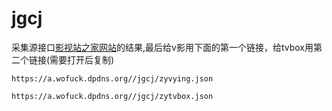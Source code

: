 # jgcj
采集源接口[影视站之家网站](https://www.yszzq.com/tags/xmlcjjk/)的结果,最后给v影用下面的第一个链接，给tvbox用第二个链接(需要打开后复制)
```
https://a.wofuck.dpdns.org//jgcj/zyvying.json
```
```
https://a.wofuck.dpdns.org//jgcj/zytvbox.json
```
